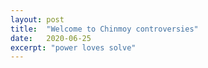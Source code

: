 ```yaml
---
layout: post
title:  "Welcome to Chinmoy controversies"
date:   2020-06-25
excerpt: "power loves solve"
---
```

